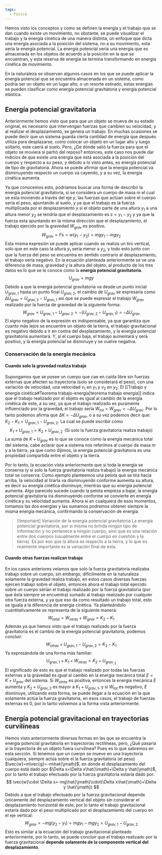 ```yaml
---
tags:
  - Física
---
```

Hemos visto los conceptos y como se definen la energía y el trabajo que se dan cuando existe un movimiento, no obstante, se puede visualizar el trabajo y la energía cinética de una manera distinta, un enfoque que dicta una energía asociada a la posición del sistema, no a su movimiento, esta sería la energía potencial.
La energía potencial sería una energía que es almacenada en los objetos de acuerdo a la posición en la que se encuentran, y esta reserva de energía se termina transformando en energía cinética de movimiento.

En la naturaleza se observan algunos casos en los que se puede aplicar la energía potencial que se encuentra almacenada en un sistema, como podría ser un objeto en un lugar alto, o un resorte estirado, estas energías se pueden clasificar como energía potencial gravitatoria y energía potencial elástica.
## Energía potencial gravitatoria

Anteriormente hemos visto que para que un objeto se mueva de su estado original, es necesario que intervengan fuerzas que cambien su velocidad, y al realizar el desplazamiento, se genera un trabajo.
En muchas ocasiones se puede decir que un sistema guarda cierta cantidad de energía que después utiliza para desplazarse, como colocar un objeto en un lugar alto y luego soltarlo, este caerá al suelo.
Pero, ¿De dónde salió la fuerza para que el objeto se moviera si partió del reposo? entonces, este caso nos puede dar indicios de que existe una energía que está asociada a la posición del cuerpo y respecto a su peso, y debido a lo visto antes, es energía potencial de tipo de gravitatoria.
Ahora se puede afirmar que la energía potencial va disminuyendo respecto un cuerpo va cayendo, y a su vez, la energía cinética aumenta.

Ya que conocemos esto, podríamos buscar una forma de describir la energía potencial gravitatoria, si se considera un cuerpo de masa $m$ el cual se esta moviendo a través del eje $y$, las fuerzas que actúan sobre el cuerpo sería el peso, apuntando al suelo, y ya que el trabajo es la fuerza multiplicada por el desplazamiento y si el objeto parte de una altura $y_{1}$ a una altura menor $y_{2}$ se tendría que el desplazamiento es $s=y_{1}-y_{2}$ y ya que la fuerza esta apuntando en la misma dirección que el desplazamiento, el trabajo ejercido por la gravedad $W_{grav}$ es positivo.
$$
W_{grav}=Fs=w(y_{1}-y_{2})=mgy_{1}-mgy_{2}
$$
Esta misma expresión se puede aplicar cuando se realiza un tiro vertical, solo que en este caso la altura $y_{1}$ sería menor a $y_{2}$, y todo esto junto con que la fuerza del peso se encuentra en sentido contrario al desplazamiento, el trabajo sería negativo.
En la ecuación planteada anteriormente se ve una diferencia de masa, gravedad y la altura del objeto, al producto de los tres datos es lo que se le conoce como la **energía potencial gravitatoria**.
$$
U_{grav}=mgy
$$
Debido a que la energía potencial gravitatoria va desde un punto inicial $U_{grav,1}$ hasta un punto final $U_{grav,2}$, el cambio de $U_{grav}$ se expresaría como $\Delta U_{grav}=U_{grav,2}-U_{grav,1}$ así que se puede expresar el trabajo $W_{grav}$ realizado por la fuerza de gravedad de la siguiente forma:
$$
W_{grav}=U_{grav,1}-U_{grav,2}=-(U_{grav,2}-U_{grav,1})=-\Delta U_{grav}
$$
El signo negativo de la expresión es indispensable, ya que garantiza que cuanto más lejos se encuentre un objeto de la tierra, el trabajo gravitacional es negativo debido a ir en contra del desplazamiento, y la energía potencial gravitatoria aumentará. Y, si el cuerpo baja, el trabajo aumentará y será positivo, y la energía potencial se disminuye y se vuelve negativa.

### Conservación de la energía mecánica

#### Cuando solo la gravedad realiza trabajo

Supongamos que se posee un cuerpo que cae en caída libre sin fuerzas externas que afecten su trayectoria (solo se considerará el peso), con una variación de velocidad, una velocidad $v_{1}$ en $y_{1}$ y $v_{2}$ en $y_{2}$. 
El [[Trabajo y energía cinética#Teorema trabajo-energía|teorema trabajo energía]] indica que el trabajo realizado por el objeto es igual al cambio de la energía cinética de este, a su vez, ya que el trabajo realizado es puramente influenciado por la gravedad, el trabajo sería $W_{tot}=W_{grav}=-\Delta U_{grav}$. Por lo tanto podemos afirma que $\Delta K=-\Delta U_{grav}$, o a su vez podemos decir que: $K_{2}-K_{1}=U_{grav,1}-U_{grav,2}$.
La cual se puede escribir como 
$$
K_{1}+U_{grav,1}=K_{2}+U_{grav,2}\,\text{   (Si solo la fuerza gravitatoria realiza trabajo)}
$$
La suma de $K+U_{grav}$ es lo que se conoce como la energía mecánica total del sistema, cabe aclarar que a sistema nos referimos al cuerpo de masa $m$ y a la tierra, ya que como dijimos, la energía potencial gravitatoria es una propiedad compartida entre el objeto y la tierra.

Por lo tanto, la ecuación vista anteriormente que si toda la energía se conserva (y si solo la fuerza gravitatoria realiza trabajo) la energía mecánica total se conserva.
Como ejemplo planteemos una pelota que se tira hacia arriba, la velocidad al tirarla va disminuyendo conforme aumenta su altura, es decir su energía cinética disminuye, mientras que su energía potencial aumenta. Algo parecido sucede cuando la pelota empieza a bajar, la energía potencial gravitatoria ira disminuyendo conforme se convierte en energía cinética y su velocidad aumenta. Ahora si en cualquiera de esos momentos, tomamos las dos energías y las sumamos podremos obtener siempre la misma energía mecánica, confirmando la conservación de energía.

> [!important] Variación de la energía potencial gravitatoria
> La energía potencial gravitatoria, por si misma no brinda ningún tipo de información y no pertenece a ningún cuerpo, sino que es una relación entre dos cuerpos (usualmente entre el cuerpo en cuestión y la tierra). Es por eso que la altura es respecto a la tierra, y lo que es realmente importante es la variación final de esta.

#### Cuando otras fuerzas realizan trabajo

En los casos anteriores veíamos que solo la fuerza gravitatoria realizaba trabajo sobre un cuerpo, sin embargo, difícilmente en la naturaleza solamente la gravedad realiza trabajo, en estos casos diversas fuerzas ejercen trabajo sobre el objeto, entonces ahora el trabajo total ejercido sobre un cuerpo serían el trabajo realizado por la fuerza gravitatoria (por que ésta siempre se encuentra) sumado al trabajo realizado por cualquier otra fuerza externa, y ya que eso da como resultado un trabajo total, esto se iguala a la diferencia de energía cinética.
Ya planteándolo cuantitativamente se representa de la siguiente manera:
$$
W_{total}=W_{otras} +W_{grav}=K_{2}-K_{1}
$$
Además ya que hemos visto que el trabajo realizado por la fuerza gravitatoria es el cambio de la energía potencial gravitatoria, podemos concluir:
$$
W_{otras}+U_{grav,1}-U_{grav,2}=K_{2}-K_{1}
$$
Ya expresándola de una forma más familiar:
$$
U_{grav,1}+K_{1}+W_{otras}=K_{2}+U_{grav_{,2}}
$$
El significado de esto es que el trabajo realizado por todas las fuerzas externas a la gravedad es igual al cambio en la energía mecánica total $E=K+U_{grav}$ del sistema. Si $W_{otras}$ es positiva, entonces la energía mecánica $E$ aumenta y $K_{2}+U_{grav,2}$ es mayor a $K_{1}+U_{grav,1}$, y si $W_{tot}$ es negativo, $E$ disminuye, utilizando esta forma, se puede llegar a la ecuación en la que solamente actúa la fuerza gravitatoria, en esos casos, el trabajo de fuerzas externas es 0, por lo tanto volvemos a la forma vista anteriormente.

## Energía potencial gravitacional en trayectorias curvilíneas

Hemos visto anteriormente diversas formas en las que se encuentra la energía potencial gravitatoria en trayectorias rectilíneas, pero, ¿Qué pasaría si la trayectoria de un objeto fuera curvilínea? Pues es lo que sabremos en esta sección. 
Si tenemos que un cuerpo se mueve en una trayectoria cualquiera, siempre actúa sobre el la fuerza gravitatoria (el peso) $\vec{w}=m\vec{g}=-m\hat{\jmath}$, en donde el desplazamiento del cuerpo está dado por $\Delta s=\Delta x\hat{\imath}+\Delta y \hat{\jmath}$, por lo tanto el trabajo efectuado por la fuerza gravitatoria estaría dado por:
$$
\vec{w}\cdot \Delta s=-mg\hat{\jmath}\cdot(\Delta x\hat{\imath}+\Delta y \hat{\jmath})
$$
Debido a que el trabajo efectuado por la fuerza gravitacional depende únicamente del desplazamiento vertical del objeto sin considerar el desplazamiento horizontal de este, por lo tanto el trabajo gravitacional estaría dado por el peso multiplicado por el desplazamiento del cuerpo en el eje vertical:
$$
W_{grav}=-mg(y_{2}-y_{1})=mgy_{1}-mgy_{2}=U_{grav,1}-U_{grav,2}
$$
Esto es similar a la ecuación del trabajo gravitacional planteado anteriormente, por lo tanto, se puede concluir que el trabajo realizado por la fuerza gravitacional **depende solamente de la componente vertical del desplazamiento**.



